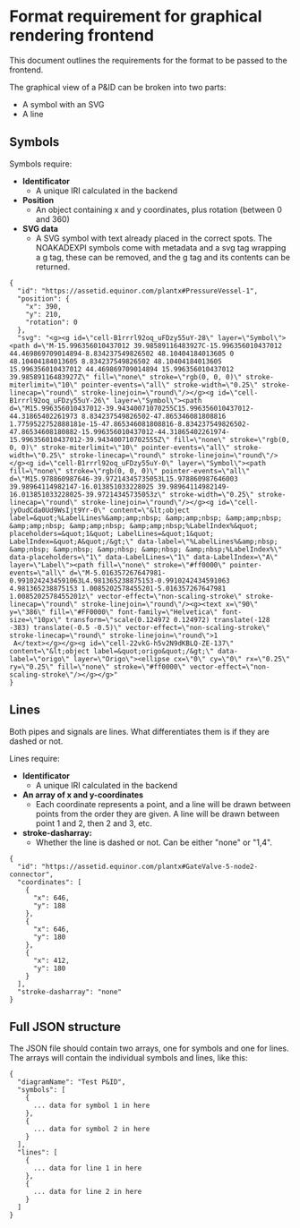 # Format requirement for graphical rendering frontend
This document outlines the requirements for the format to be passed to the frontend.

The graphical view of a P&ID can be broken into two parts:
- A symbol with an SVG
- A line

## Symbols

Symbols require:
- **Identificator**
  - A unique IRI calculated in the backend
- **Position**
  - An object containing x and y coordinates, plus rotation (between 0 and 360)
- **SVG data**
  - A SVG symbol with text already placed in the correct spots. The NOAKADEXPI symbols come with metadata and a svg tag wrapping a g tag, these can be removed, and the g tag and its contents can be returned.

```
{
  "id": "https://assetid.equinor.com/plantx#PressureVessel-1",
  "position": {
    "x": 390,
    "y": 210,
    "rotation": 0
  },
  "svg": "<g><g id=\"cell-B1rrrl92oq_uFDzy55uY-28\" layer=\"Symbol\"><path d=\"M-15.996356010437012 39.98589116483927C-15.996356010437012 44.469869709014894-8.834237549826502 48.10404184013605 0 48.10404184013605 8.834237549826502 48.10404184013605 15.996356010437012 44.469869709014894 15.996356010437012 39.98589116483927Z\" fill=\"none\" stroke=\"rgb(0, 0, 0)\" stroke-miterlimit=\"10\" pointer-events=\"all\" stroke-width=\"0.25\" stroke-linecap=\"round\" stroke-linejoin=\"round\"/></g><g id=\"cell-B1rrrl92oq_uFDzy55uY-26\" layer=\"Symbol\"><path d=\"M15.996356010437012-39.94340071070255C15.996356010437012-44.31865402261973 8.834237549826502-47.865346081808816 1.7759522752888181e-15-47.865346081808816-8.834237549826502-47.86534608180882-15.996356010437012-44.31865402261974-15.996356010437012-39.943400710702555Z\" fill=\"none\" stroke=\"rgb(0, 0, 0)\" stroke-miterlimit=\"10\" pointer-events=\"all\" stroke-width=\"0.25\" stroke-linecap=\"round\" stroke-linejoin=\"round\"/></g><g id=\"cell-B1rrrl92oq_uFDzy55uY-0\" layer=\"Symbol\"><path fill=\"none\" stroke=\"rgb(0, 0, 0)\" pointer-events=\"all\" d=\"M15.978860987646-39.97214345735053L15.978860987646003 39.98964114982147-16.013851033228025 39.98964114982149-16.013851033228025-39.97214345735053z\" stroke-width=\"0.25\" stroke-linecap=\"round\" stroke-linejoin=\"round\"/></g><g id=\"cell-jyOudCda0Ud9WsIjt9Yr-0\" content=\"&lt;object label=&quot;%LabelLines%&amp;amp;nbsp; &amp;amp;nbsp; &amp;amp;nbsp; &amp;amp;nbsp; &amp;amp;nbsp; &amp;amp;nbsp;%LabelIndex%&quot; placeholders=&quot;1&quot; LabelLines=&quot;1&quot; LabelIndex=&quot;A&quot;/&gt;\" data-label=\"%LabelLines%&amp;nbsp; &amp;nbsp; &amp;nbsp; &amp;nbsp; &amp;nbsp; &amp;nbsp;%LabelIndex%\" data-placeholders=\"1\" data-LabelLines=\"1\" data-LabelIndex=\"A\" layer=\"Label\"><path fill=\"none\" stroke=\"#ff0000\" pointer-events=\"all\" d=\"M-5.016357267647981-0.9910242434591063L4.981365238875153-0.9910242434591063 4.981365238875153 1.0085202578455201-5.016357267647981 1.0085202578455201z\" vector-effect=\"non-scaling-stroke\" stroke-linecap=\"round\" stroke-linejoin=\"round\"/><g><text x=\"90\" y=\"386\" fill=\"#FF0000\" font-family=\"Helvetica\" font-size=\"10px\" transform=\"scale(0.124972 0.124972) translate(-128 -383) translate(-0.5 -0.5)\" vector-effect=\"non-scaling-stroke\" stroke-linecap=\"round\" stroke-linejoin=\"round\">1           A</text></g></g><g id=\"cell-22vkG-h5v2N9dKBLQ-ZE-137\" content=\"&lt;object label=&quot;origo&quot;/&gt;\" data-label=\"origo\" layer=\"Origo\"><ellipse cx=\"0\" cy=\"0\" rx=\"0.25\" ry=\"0.25\" fill=\"none\" stroke=\"#ff0000\" vector-effect=\"non-scaling-stroke\"/></g></g>"
}
```

## Lines

Both pipes and signals are lines. What differentiates them is if they are dashed or not.

Lines require:
- **Identificator**
  - A unique IRI calculated in the backend
- **An array of x and y-coordinates**
  - Each coordinate represents a point, and a line will be drawn between points from the order they are given. A line will be drawn between point 1 and 2, then 2 and 3, etc.
- **stroke-dasharray:** 
  - Whether the line is dashed or not. Can be either "none" or "1,4".

```
{
  "id": "https://assetid.equinor.com/plantx#GateValve-5-node2-connector",
  "coordinates": [
    {
      "x": 646,
      "y": 188
    },
    {
      "x": 646,
      "y": 180
    },
    {
      "x": 412,
      "y": 180
    }
  ],
  "stroke-dasharray": "none"
}
```

## Full JSON structure
The JSON file should contain two arrays, one for symbols and one for lines. The arrays will contain the individual symbols and lines, like this:

```
{
  "diagramName": "Test P&ID",
  "symbols": [
    {
      ... data for symbol 1 in here
    },
    {
      ... data for symbol 2 in here
    }
  ],
  "lines": [
    {
      ... data for line 1 in here
    },
    {
      ... data for line 2 in here
    }
  ]
}
```